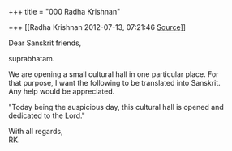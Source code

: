 +++
title = "000 Radha Krishnan"

+++
[[Radha Krishnan	2012-07-13, 07:21:46 [Source](https://groups.google.com/g/samskrita/c/-hxEf4u7Txk)]]



Dear Sanskrit friends,  
  
suprabhatam.  
  
We are opening a small cultural hall in one particular place. For  
that purpose, I want the following to be translated into Sanskrit.  
Any help would be appreciated.  
  
  
"Today being the auspicious day, this cultural hall is opened and  
dedicated to the Lord."  
  
With all regards,  
RK.  

